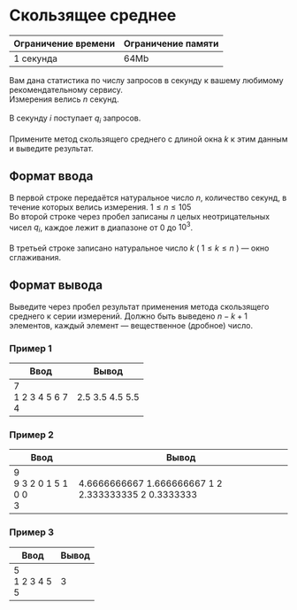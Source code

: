 # Скользящее среднее

| Ограничение времени | Ограничение памяти |
|---------------------|--------------------|
| 1 секунда           | 64Mb               |

Вам дана статистика по числу запросов в секунду к вашему любимому рекомендательному сервису.<br>
Измерения велись $n$ секунд.<br>
<br>
В секунду $i$ поступает $q_i$ запросов.<br>
<br>
Примените метод скользящего среднего с длиной окна $k$ к этим данным и выведите результат.

## Формат ввода

В первой строке передаётся натуральное число $n$, количество секунд, в течение которых велись измерения. $1 ≤ n ≤ 105$<br>
Во второй строке через пробел записаны $n$ целых неотрицательных чисел $q_i$, каждое лежит в диапазоне от $0$ до $10^3$.<br>
<br>
В третьей строке записано натуральное число $k$ ( $1 ≤ k ≤ n$ ) — окно сглаживания.

## Формат вывода

Выведите через пробел результат применения метода скользящего среднего к серии измерений. Должно быть выведено $n - k + 1$ элементов, каждый элемент — вещественное (дробное) число.

### Пример 1

| Ввод                    | Вывод           |
|-------------------------|-----------------|
| 7<br>1 2 3 4 5 6 7<br>4 | 2.5 3.5 4.5 5.5 |

### Пример 2

| Ввод                        | Вывод                                                |
|-----------------------------|------------------------------------------------------|
| 9<br>9 3 2 0 1 5 1 0 0<br>3 | 4.6666666667 1.666666667 1 2 2.333333335 2 0.3333333 |

### Пример 3

| Ввод                | Вывод |
|---------------------|-------|
| 5<br>1 2 3 4 5<br>5 | 3     |
